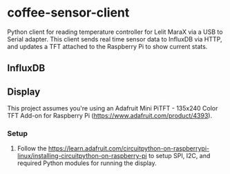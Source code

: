 # coffee-sensor-client

Python client for reading temperature controller for Lelit MaraX via a USB to Serial adapter. This client sends real time sensor data to InfluxDB via HTTP, and updates a TFT attached to the Raspberry Pi to show current stats.

## InfluxDB

## Display

This project assumes you're using an Adafruit Mini PiTFT - 135x240 Color TFT Add-on for Raspberry Pi (https://www.adafruit.com/product/4393).

### Setup

1. Follow the https://learn.adafruit.com/circuitpython-on-raspberrypi-linux/installing-circuitpython-on-raspberry-pi to setup SPI, I2C, and required Python modules for running the display.
